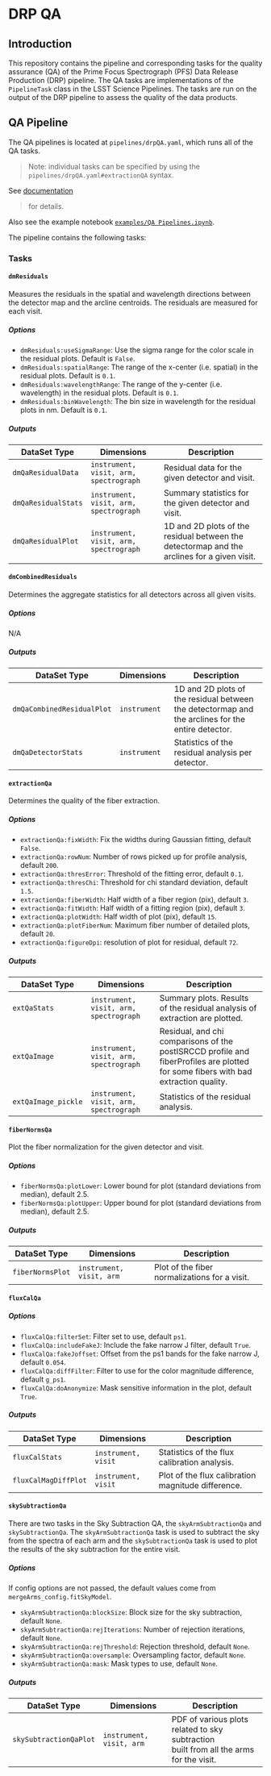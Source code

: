 DRP QA
======

## Introduction

This repository contains the pipeline and corresponding tasks for the quality
assurance (QA) of the Prime Focus Spectrograph (PFS) Data Release Production (DRP)
pipeline. The QA tasks are implementations of the `PipelineTask` class in the LSST
Science Pipelines. The tasks are run on the output of the DRP pipeline to assess
the quality of the data products.

## QA Pipeline

The QA pipelines is located at `pipelines/drpQA.yaml`, which runs all of the QA
tasks.

> Note: individual tasks can be specified by using the `pipelines/drpQA.yaml#extractionQA`
> syntax.
>
See [documentation](https://pipelines.lsst.io/modules/lsst.pipe.base/creating-a-pipeline.html#command-line-options-for-running-pipelines)
> for details.

Also see the example notebook [`examples/QA Pipelines.ipynb`](examples/QA%20Pipelines.ipynb).

The pipeline contains the following tasks:

### Tasks

#### `dmResiduals`

Measures the residuals in the spatial and wavelength directions between the
detector map and the arcline centroids. The residuals are measured for each
visit.

##### Options

- `dmResiduals:useSigmaRange`: Use the sigma range for the color scale in the residual plots. Default is `False`.
- `dmResiduals:spatialRange`: The range of the x-center (i.e. spatial) in the residual plots. Default is `0.1`.
- `dmResiduals:wavelengthRange`: The range of the y-center (i.e. wavelength) in the residual plots. Default is `0.1`.
- `dmResiduals:binWavelength`: The bin size in wavelength for the residual plots in nm. Default is `0.1`.

##### Outputs

| DataSet Type        | Dimensions                             | Description                                                                                 |
|---------------------|----------------------------------------|---------------------------------------------------------------------------------------------|
| `dmQaResidualData`  | `instrument, visit, arm, spectrograph` | Residual data for the given detector and visit.                                             | 
| `dmQaResidualStats` | `instrument, visit, arm, spectrograph` | Summary statistics for the given detector and visit.                                        | 
| `dmQaResidualPlot`  | `instrument, visit, arm, spectrograph` | 1D and 2D plots of the residual between the detectormap and the arclines for a given visit. |

#### `dmCombinedResiduals`

Determines the aggregate statistics for all detectors across all given visits.

##### Options

N/A

##### Outputs

| DataSet Type               | Dimensions   | Description                                                                                       |
|----------------------------|--------------|---------------------------------------------------------------------------------------------------|
| `dmQaCombinedResidualPlot` | `instrument` | 1D and 2D plots of the residual between the detectormap and the arclines for the entire detector. |
| `dmQaDetectorStats`        | `instrument` | Statistics of the residual analysis per detector.                                                 |

#### `extractionQa`

Determines the quality of the fiber extraction.

##### Options

- `extractionQa:fixWidth`: Fix the widths during Gaussian fitting, default `False`.
- `extractionQa:rowNum`: Number of rows picked up for profile analysis, default `200`.
- `extractionQa:thresError`: Threshold of the fitting error, default `0.1`.
- `extractionQa:thresChi`: Threshold for chi standard deviation, default `1.5`.
- `extractionQa:fiberWidth`: Half width of a fiber region (pix), default `3`.
- `extractionQa:fitWidth`: Half width of a fitting region (pix), default `3`.
- `extractionQa:plotWidth`: Half width of plot (pix), default `15`.
- `extractionQa:plotFiberNum`: Maximum fiber number of detailed plots, default `20`.
- `extractionQa:figureDpi`: resolution of plot for residual, default `72`.

##### Outputs

| DataSet Type        | Dimensions                             | Description                                                                                                                        |
|---------------------|----------------------------------------|------------------------------------------------------------------------------------------------------------------------------------|
| `extQaStats`        | `instrument, visit, arm, spectrograph` | Summary plots. Results of the residual analysis of extraction are plotted.                                                         |
| `extQaImage`        | `instrument, visit, arm, spectrograph` | Residual, and chi comparisons of the postISRCCD profile and fiberProfiles are plotted for some fibers with bad extraction quality. |
| `extQaImage_pickle` | `instrument, visit, arm, spectrograph` | Statistics of the residual analysis.                                                                                               |

#### `fiberNormsQa`

Plot the fiber normalization for the given detector and visit.

##### Options

- `fiberNormsQa:plotLower`: Lower bound for plot (standard deviations from median), default 2.5.
- `fiberNormsQa:plotUpper`: Upper bound for plot (standard deviations from median), default 2.5.

##### Outputs

| DataSet Type     | Dimensions               | Description                                   |
|------------------|--------------------------|-----------------------------------------------|
| `fiberNormsPlot` | `instrument, visit, arm` | Plot of the fiber normalizations for a visit. |

#### `fluxCalQa`

##### Options

- `fluxCalQa:filterSet`: Filter set to use, default `ps1`.
- `fluxCalQa:includeFakeJ`: Include the fake narrow J filter, default `True`.
- `fluxCalQa:fakeJoffset`: Offset from the ps1 bands for the fake narrow J, default `0.054`.
- `fluxCalQa:diffFilter`: Filter to use for the color magnitude difference, default `g_ps1`.
- `fluxCalQa:doAnonymize`: Mask sensitive information in the plot, default `True`.

##### Outputs

| DataSet Type         | Dimensions          | Description                                        |
|----------------------|---------------------|----------------------------------------------------|
| `fluxCalStats`       | `instrument, visit` | Statistics of the flux calibration analysis.       |
| `fluxCalMagDiffPlot` | `instrument, visit` | Plot of the flux calibration magnitude difference. |

#### `skySubtractionQa`

There are two tasks in the Sky Subtraction QA, the `skyArmSubtractionQa` and `skySubtractionQa`.
The `skyArmSubtractionQa` task is used to subtract the sky from the spectra of each arm
and the `skySubtractionQa` task is used to plot the results of the sky subtraction for
the entire visit.

##### Options

If config options are not passed, the default values come from `mergeArms_config.fitSkyModel`.

- `skyArmSubtractionQa:blockSize`: Block size for the sky subtraction, default `None`.
- `skyArmSubtractionQa:rejIterations`: Number of rejection iterations, default `None`.
- `skyArmSubtractionQa:rejThreshold`: Rejection threshold, default `None`.
- `skyArmSubtractionQa:oversample`: Oversampling factor, default `None`.
- `skyArmSubtractionQa:mask`: Mask types to use, default `None`.

##### Outputs

| DataSet Type           | Dimensions               | Description                                                                                 |
|------------------------|--------------------------|---------------------------------------------------------------------------------------------| 
| `skySubtractionQaPlot` | `instrument, visit, arm` | PDF of various plots related to sky subtraction <br/>built from all the arms for the visit. |

